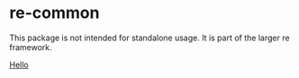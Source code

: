 # re-common

This package is not intended for standalone usage.  It is part of the larger re framework.

[Hello]("./ts-src/test.md")
